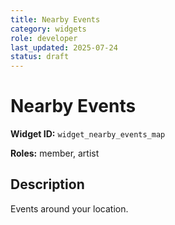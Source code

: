 ```yaml
---
title: Nearby Events
category: widgets
role: developer
last_updated: 2025-07-24
status: draft
---
```


# Nearby Events

**Widget ID:** `widget_nearby_events_map`

**Roles:** member, artist

## Description
Events around your location.
